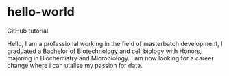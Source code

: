 # hello-world
GitHub tutorial

Hello, I am a professional working in the field of masterbatch development, I graduated a Bachelor of Biotechnology and cell biology with Honors, majoring in Biochemistry and Microbiology.
I am now looking for a career change where i can utalise my passion for data.
